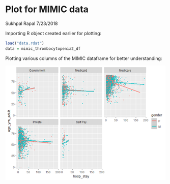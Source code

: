 Plot for MIMIC data
================
Sukhpal Rapal
7/23/2018

Importing R object created earlier for plotting:

``` r
load("data.rdat")
data = mimic_thrombocytopenia2_df
```

Plotting various columns of the MIMIC dataframe for better
understanding:

![](MIMIC_plot_1_files/figure-gfm/pressure-1.png)<!-- -->
